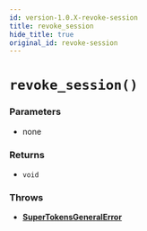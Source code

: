 ```yaml
---
id: version-1.0.X-revoke-session
title: revoke_session
hide_title: true
original_id: revoke-session
---
```


# `revoke_session()`

### Parameters
- none

### Returns
- `void`

### Throws
- **[SuperTokensGeneralError](../error-handling/general-error)**